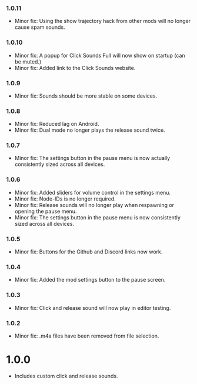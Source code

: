 ### 1.0.11
- Minor fix: Using the show trajectory hack from other mods will no longer cause spam sounds.
### 1.0.10
- Minor fix: A popup for Click Sounds Full will now show on startup (can be muted.)
- Minor fix: Added link to the Click Sounds website.
### 1.0.9
- Minor fix: Sounds should be more stable on some devices.
### 1.0.8
- Minor fix: Reduced lag on Android.
- Minor fix: Dual mode no longer plays the release sound twice.
### 1.0.7
- Minor fix: The settings button in the pause menu is now actually consistently sized across all devices.
### 1.0.6
- Minor fix: Added sliders for volume control in the settings menu.
- Minor fix: Node-IDs is no longer required.
- Minor fix: Release sounds will no longer play when respawning or opening the pause menu.
- Minor fix: The settings button in the pause menu is now consistently sized across all devices.
### 1.0.5
- Minor fix: Buttons for the Github and Discord links now work.
### 1.0.4
- Minor fix: Added the mod settings button to the pause screen.
### 1.0.3
- Minor fix: Click and release sound will now play in editor testing.
### 1.0.2
- Minor fix: .m4a files have been removed from file selection.
# 1.0.0
- Includes custom click and release sounds.